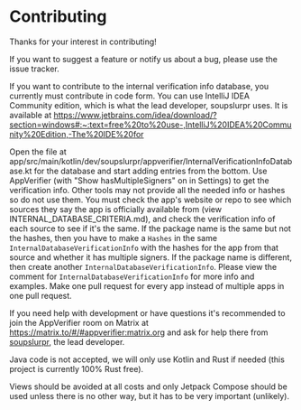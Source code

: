 # Contributing

Thanks for your interest in contributing!

If you want to suggest a feature or notify us about a bug, please use the issue tracker.

If you want to contribute to the internal verification info database, you currently must contribute in code form.
You can use IntelliJ IDEA Community edition, which is what the lead developer, soupslurpr uses.
It is available at https://www.jetbrains.com/idea/download/?section=windows#:~:text=free%20to%20use-,IntelliJ%20IDEA%20Community%20Edition,-The%20IDE%20for

Open the file at app/src/main/kotlin/dev/soupslurpr/appverifier/InternalVerificationInfoDatabase.kt for the database and start adding entries from the bottom. 
Use AppVerifier (with "Show hasMultipleSigners" on in Settings) to get the verification info.
Other tools may not provide all the needed info or hashes so do not use them.
You must check the app's website or repo to see which sources they say the app is officially available from (view INTERNAL_DATABASE_CRITERIA.md),
and check the verification info of each source to see if it's the same. If the package name is
the same but not the hashes, then you have to make a `Hashes` in the same `InternalDatabaseVerificationInfo` with the hashes for the app from that source and whether it has multiple signers.
If the package name is different, then create another `InternalDatabaseVerificationInfo`.
Please view the comment for `InternalDatabaseVerificationInfo` for more info and examples.
Make one pull request for every app instead of multiple apps in one pull request.

If you need help with development or have questions it's recommended to join the AppVerifier room on Matrix at
https://matrix.to/#/#appverifier:matrix.org and ask for help there from [soupslurpr](https://github.com/soupslurpr),
the lead developer.

Java code is not accepted, we will only use Kotlin and Rust if needed (this project is currently 100% Rust free).

Views should be avoided at all costs and only Jetpack Compose should be used unless there is no other way, but it
has to be very important (unlikely).
